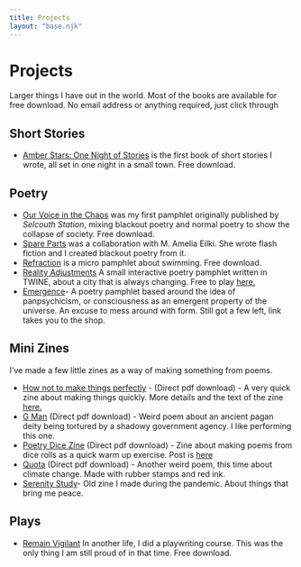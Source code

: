```yaml
---
title: Projects
layout: "base.njk"
---
```


# Projects

Larger things I have out in the world. Most of the books are available for free download. No email address or anything required, just click through

## Short Stories

- [Amber Stars: One Night of Stories](/amberstars/) is the first book of short stories I wrote, all set in one night in a small town. Free download.

## Poetry

- [Our Voice in the Chaos](/ourvoicesinthechaos/) was my first pamphlet originally published by *Selcouth Station*, mixing blackout poetry and normal poetry to show the collapse of society. Free download.
- [Spare Parts](/spareparts/) was a collaboration with M. Amelia Eilki. She wrote flash fiction and I created blackout poetry from it.
- [Refraction](/refractionpamphlet/) is a micro pamphlet about swimming. Free download.
- [Reality Adjustments](/reality-adjustments/) A small interactive poetry pamphlet written in TWINE, about a city that is always changing. Free to play [here.](https://davidralphlewis.itch.io/reality-adjustments)
- [Emergence](https://davidralphlewis.bigcartel.com/product/emergence)- A poetry pamphlet based around the idea of panpsychicism, or consciousness as an emergent property of the universe. An excuse to mess around with form. Still got a few left, link takes you to the shop.

## Mini Zines 

I've made a few little zines as a way of making something from poems.

- [How not to make things perfectly](/assets/books/imperfect-zine.pdf) - (Direct pdf download) - A very quick zine about making things quickly. More details and the text of the zine [here.](/posts/how-not-to-make-things-perfectly/)
- [G Man](/assets/books/g-man-zine.pdf) (Direct pdf download) - Weird poem about an ancient pagan deity being tortured by a shadowy government agency. I like performing this one.
- [Poetry Dice Zine](/assets/books/Poetry-Dice-Zine.pdf) (Direct pdf download) - Zine about making poems from dice rolls as a quick warm up exercise. Post is [here](/posts/2024-06-22-quick-dice-poetry-exercise/)
- [Quota](/assets/books/quota-zine.pdf) (Direct pdf download) - Another weird poem, this time about climate change. Made with rubber stamps and red ink.
- [Serenity Study](/assets/books/serenity-study-zine.pdf)- Old zine I made during the pandemic. About things that bring me peace.

## Plays

- [Remain Vigilant](/remainvigilant/) In another life, I did a playwriting course. This was the only thing I am still proud of in that time. Free download.